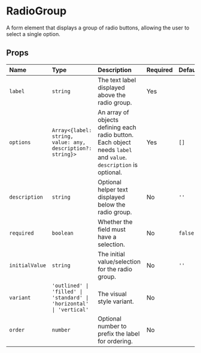 # RadioGroup

A form element that displays a group of radio buttons, allowing the user to select a single option.

## Props

| Name                | Type                                                                 | Description                                                                                                | Required | Default |
| :------------------ | :------------------------------------------------------------------- | :--------------------------------------------------------------------------------------------------------- | :------- | :------ |
| `label`             | `string`                                                             | The text label displayed above the radio group.                                                            | Yes      |         |
| `options`           | `Array<{label: string, value: any, description?: string}>`           | An array of objects defining each radio button. Each object needs `label` and `value`. `description` is optional. | Yes      | `[]`    |
| `description`       | `string`                                                             | Optional helper text displayed below the radio group.                                                      | No       | `''`    |
| `required`          | `boolean`                                                            | Whether the field must have a selection.                                                                   | No       | `false` |
| `initialValue`      | `string`                                                             | The initial value/selection for the radio group.                                                           | No       | `''`    |
| `variant`           | `'outlined' \| 'filled' \| 'standard' \| 'horizontal' \| 'vertical'` | The visual style variant.                                                                                  | No       |         |
| `order`             | `number`                                                             | Optional number to prefix the label for ordering.                                                          | No       |         |